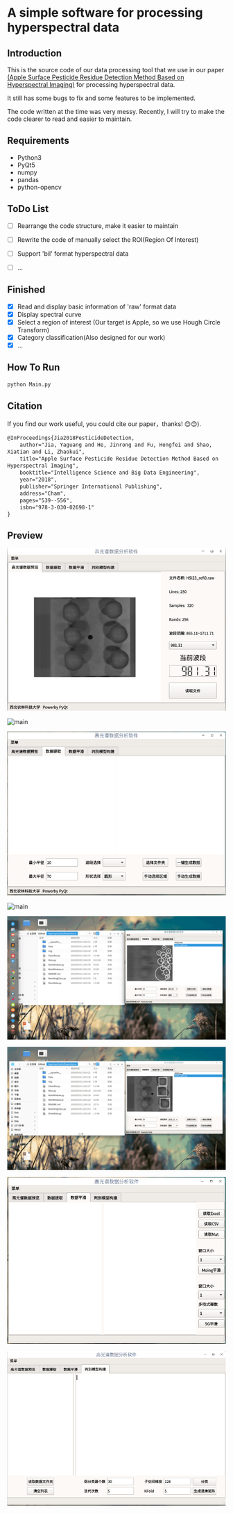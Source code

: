 # A simple software for processing hyperspectral data
## Introduction
This is the source code of our data processing tool that  we use in our paper [(Apple Surface Pesticide Residue Detection Method Based on Hyperspectral Imaging)](https://link.springer.com/chapter/10.1007/978-3-030-02698-1_47) for processing hyperspectral data.

It still has some bugs to fix and some features to be implemented. 

The code written at the time was very messy. Recently, I will try to make the code clearer to read and easier to maintain.

## Requirements
- Python3
- PyQt5
- numpy
- pandas
- python-opencv

## ToDo List
- [ ] Rearrange the code structure, make it easier to maintain
- [ ] Rewrite the code of manually select the ROI(Region Of Interest)
- [ ] Support 'bil' format hyperspectral data
- [ ] ...


## Finished
- [x] Read and display basic information of 'raw' format data 
- [x] Display spectral curve
- [x] Select a region of interest (Our target is Apple, so we use Hough Circle Transform)
- [x] Category classification(Also designed for our work)
- [x] ...

## How To Run
```bash
python Main.py
```

## Citation
If you find our work useful, you could cite our paper，thanks! 😊😊).
```
@InProceedings{Jia2018PesticideDetection,
	author="Jia, Yaguang and He, Jinrong and Fu, Hongfei and Shao, Xiatian and Li, Zhaokui",
	title="Apple Surface Pesticide Residue Detection Method Based on Hyperspectral Imaging",
	booktitle="Intelligence Science and Big Data Engineering",
	year="2018",
	publisher="Springer International Publishing",
	address="Cham",
	pages="539--556",
	isbn="978-3-030-02698-1"
}
```
## Preview

![main](/img/Window.png)

![main](/img/1.gif)

![main](/img/2.gif)

![main](/img/3.gif)

![main](/img/4.gif)

![main](/img/5.gif)

![main](/img/6.gif)

![main](/img/7.gif)

